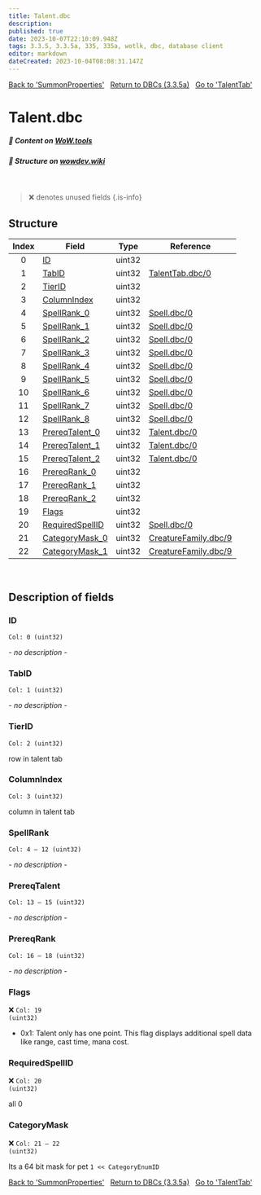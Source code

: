 ```yaml
---
title: Talent.dbc
description: 
published: true
date: 2023-10-07T22:10:09.948Z
tags: 3.3.5, 3.3.5a, 335, 335a, wotlk, dbc, database client
editor: markdown
dateCreated: 2023-10-04T08:08:31.147Z
---
```


<a href="https://trinitycore.info/files/DBC/335/summonproperties" class="mt-5 v-btn v-btn--depressed v-btn--flat v-btn--outlined theme--light v-size--default darkblue--text text--lighten-3"><span class="v-btn__content"><i aria-hidden="true" class="v-icon notranslate v-icon--left mdi mdi-arrow-left theme--light"></i><span>Back to 'SummonProperties'</span></span></a>&nbsp;&nbsp;&nbsp;<a href="https://trinitycore.info/files/DBC/335/DBC" class="mt-5 v-btn v-btn--depressed v-btn--flat v-btn--outlined theme--light v-size--default darkblue--text text--lighten-3"><span class="v-btn__content"><i aria-hidden="true" class="v-icon notranslate v-icon--left mdi mdi-home-outline theme--light"></i><span>Return to DBCs (3.3.5a)</span></span></a>&nbsp;&nbsp;&nbsp;<a href="https://trinitycore.info/files/DBC/335/talenttab" class="mt-5 v-btn v-btn--depressed v-btn--flat v-btn--outlined theme--light v-size--default darkblue--text text--lighten-3"><span class="v-btn__content"><span>Go to 'TalentTab'</span><i aria-hidden="true" class="v-icon notranslate v-icon--right mdi mdi-arrow-right theme--light"></i></span></a>

# Talent.dbc
##### :open_book: Content on [WoW.tools](https://wow.tools/dbc/?dbc=talent&build=3.3.5.12340)
##### :pencil: Structure on [wowdev.wiki](https://wowdev.wiki/DB/Talent)
&nbsp;

> :x: denotes unused fields
{.is-info}


## Structure

| Index | Field | Type | Reference |
| :---: | --- | :---: | --- |
| 0 | [ID](#id-alt) | uint32 |  |
| 1 | [TabID](#tabid) | uint32 | [TalentTab.dbc/0](/files/DBC/335/talenttab#id-alt) |
| 2 | [TierID](#tierid) | uint32 |  |
| 3 | [ColumnIndex](#columnindex) | uint32 |  |
| 4 | [SpellRank_0](#spellrank) | uint32 | [Spell.dbc/0](/files/DBC/335/spell#id-alt) |
| 5 | [SpellRank_1](#spellrank) | uint32 | [Spell.dbc/0](/files/DBC/335/spell#id-alt) |
| 6 | [SpellRank_2](#spellrank) | uint32 | [Spell.dbc/0](/files/DBC/335/spell#id-alt) |
| 7 | [SpellRank_3](#spellrank) | uint32 | [Spell.dbc/0](/files/DBC/335/spell#id-alt) |
| 8 | [SpellRank_4](#spellrank) | uint32 | [Spell.dbc/0](/files/DBC/335/spell#id-alt) |
| 9 | [SpellRank_5](#spellrankunused) | uint32 | [Spell.dbc/0](/files/DBC/335/spell#id-alt) |
| 10 | [SpellRank_6](#spellrankunused) | uint32 | [Spell.dbc/0](/files/DBC/335/spell#id-alt) |
| 11 | [SpellRank_7](#spellrankunused) | uint32 | [Spell.dbc/0](/files/DBC/335/spell#id-alt) |
| 12 | [SpellRank_8](#spellrankunused) | uint32 | [Spell.dbc/0](/files/DBC/335/spell#id-alt) |
| 13 | [PrereqTalent_0](#prereqtalent) | uint32 | [Talent.dbc/0](/files/DBC/335/talent#id-alt) |
| 14 | [PrereqTalent_1](#prereqtalent) | uint32 | [Talent.dbc/0](/files/DBC/335/talent#id-alt) |
| 15 | [PrereqTalent_2](#prereqtalent) | uint32 | [Talent.dbc/0](/files/DBC/335/talent#id-alt) |
| 16 | [PrereqRank_0](#prereqrank) | uint32 |  |
| 17 | [PrereqRank_1](#prereqrank) | uint32 |  |
| 18 | [PrereqRank_2](#prereqrank) | uint32 |  |
| 19 | [Flags](#flags) | uint32 |  |
| 20 | [RequiredSpellID](#requiredspellid) | uint32 | [Spell.dbc/0](/files/DBC/335/spell#id-alt) |
| 21 | [CategoryMask_0](#categorymask) | uint32 | [CreatureFamily.dbc/9](/files/DBC/335/creaturefamily#categoryenumid) |
| 22 | [CategoryMask_1](#categorymask) | uint32 | [CreatureFamily.dbc/9](/files/DBC/335/creaturefamily#categoryenumid) |
&nbsp;
## Description of fields

### ID <!-- {#id-alt} -->
<code>Col: 0 (uint32)</code>

*- no description -*
&nbsp;

### TabID
<code>Col: 1 (uint32)</code>

*- no description -*
&nbsp;

### TierID
<code>Col: 2 (uint32)</code>

row in talent tab
&nbsp;

### ColumnIndex
<code>Col: 3 (uint32)</code>

column in talent tab
&nbsp;

### SpellRank
<code>Col: 4 &ndash; 12 (uint32)</code>

*- no description -*
&nbsp;

### PrereqTalent
<code>Col: 13 &ndash; 15  (uint32)</code>

*- no description -*
&nbsp;

### PrereqRank
<code>Col: 16 &ndash; 18 (uint32)</code>

*- no description -*
&nbsp;

### Flags
:x: <code>Col: 19 (uint32)</code>

* 0x1: Talent only has one point. This flag displays additional spell data like range, cast time, mana cost.
&nbsp;

### RequiredSpellID
:x: <code>Col: 20 (uint32)</code>

all 0
&nbsp;

### CategoryMask
:x: <code>Col: 21 &ndash; 22 (uint32)</code>

Its a 64 bit mask for pet `1 << CategoryEnumID`
&nbsp;

<a href="https://trinitycore.info/files/DBC/335/summonproperties" class="mt-5 v-btn v-btn--depressed v-btn--flat v-btn--outlined theme--light v-size--default darkblue--text text--lighten-3"><span class="v-btn__content"><i aria-hidden="true" class="v-icon notranslate v-icon--left mdi mdi-arrow-left theme--light"></i><span>Back to 'SummonProperties'</span></span></a>&nbsp;&nbsp;&nbsp;<a href="https://trinitycore.info/files/DBC/335/DBC" class="mt-5 v-btn v-btn--depressed v-btn--flat v-btn--outlined theme--light v-size--default darkblue--text text--lighten-3"><span class="v-btn__content"><i aria-hidden="true" class="v-icon notranslate v-icon--left mdi mdi-home-outline theme--light"></i><span>Return to DBCs (3.3.5a)</span></span></a>&nbsp;&nbsp;&nbsp;<a href="https://trinitycore.info/files/DBC/335/talenttab" class="mt-5 v-btn v-btn--depressed v-btn--flat v-btn--outlined theme--light v-size--default darkblue--text text--lighten-3"><span class="v-btn__content"><span>Go to 'TalentTab'</span><i aria-hidden="true" class="v-icon notranslate v-icon--right mdi mdi-arrow-right theme--light"></i></span></a>
